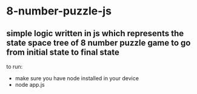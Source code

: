# 8-number-puzzle-js

## simple logic written in js which represents the state space tree of 8 number puzzle game to go from initial state to final state

to run:
- make sure you have node installed in your device
- node app.js
